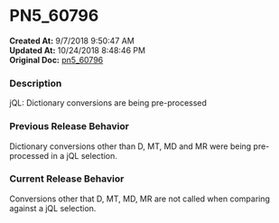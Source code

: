 # PN5_60796

**Created At:** 9/7/2018 9:50:47 AM  
**Updated At:** 10/24/2018 8:48:46 PM  
**Original Doc:** [pn5_60796](https://docs.jbase.com/48420-5-7-1-release-notes/pn5_60796)  


### Description

jQL: Dictionary conversions are being pre-processed



### Previous Release Behavior

Dictionary conversions other than D, MT, MD and MR were being pre-processed in a jQL selection.



### Current Release Behavior

Conversions other that D, MT, MD, MR are not called when comparing against a jQL selection.
